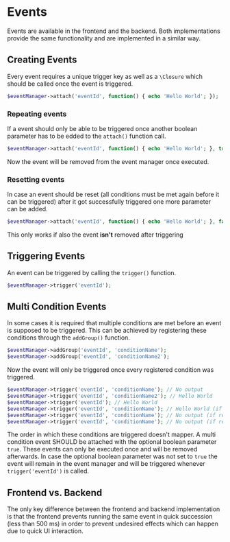# Events

Events are available in the frontend and the backend. Both implementations provide the same functionality and are implemented in a similar way.

## Creating Events

Every event requires a unique trigger key as well as a `\Closure` which should be called once the event is triggered.

```php
$eventManager->attach('eventId', function() { echo 'Hello World'; });
```

### Repeating events

If a event should only be able to be triggered once another boolean parameter has to be edded to the `attach()` function call.

```php
$eventManager->attach('eventId', function() { echo 'Hello World'; }, true);
```

Now the event will be removed from the event manager once executed.

### Resetting events

In case an event should be reset (all conditions must be met again before it can be triggered) after it got successfully triggered  one more parameter can be added.

```php
$eventManager->attach('eventId', function() { echo 'Hello World'; }, false, true);
```

This only works if also the event **isn't** removed after triggering

## Triggering Events

An event can be triggered by calling the `trigger()` function.

```php
$eventManager->trigger('eventId');
```

## Multi Condition Events

In some cases it is required that multiple conditions are met before an event is supposed to be triggered. This can be achieved by registering these conditions through the `addGroup()` function.

```php
$eventManager->addGroup('eventId', 'conditionName');
$eventManager->addGroup('eventId', 'conditionName2');
```

Now the event will only be triggered once every registered condition was triggered.

```php
$eventManager->trigger('eventId', 'conditionName'); // No output
$eventManager->trigger('eventId', 'conditionName2'); // Hello World
$eventManager->trigger('eventId'); // Hello World
$eventManager->trigger('eventId', 'conditionName'); // Hello World (if remove = false && reset = false)
$eventManager->trigger('eventId', 'conditionName'); // No output (if remove = false && reset = true)
$eventManager->trigger('eventId', 'conditionName'); // No output (if remove = true)
```

The order in which these conditions are triggered doesn't mapper. A multi condition event SHOULD be attached with the optional boolean parameter `true`. These events can only be executed once and will be removed afterwards. In case the optional boolean parameter was not set to `true` the event will remain in the event manager and will be triggered whenever `trigger('eventId')` is called.

## Frontend vs. Backend

The only key difference between the frontend and backend implementation is that the frontend prevents running the same event in quick succession (less than 500 ms) in order to prevent undesired effects which can happen due to quick UI interaction.
